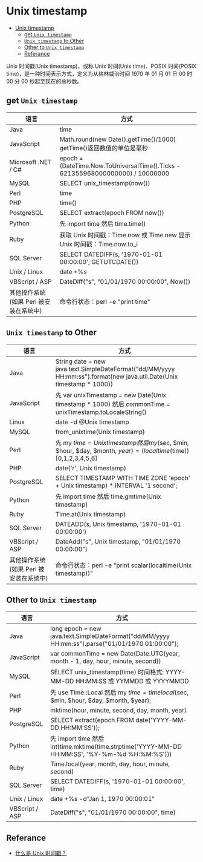 # Unix timestamp

- [Unix timestamp](#unix-timestamp)
  - [get `Unix timestamp`](#get-unix-timestamp)
  - [`Unix timestamp` to Other](#unix-timestamp-to-other)
  - [Other to `Unix timestamp`](#other-to-unix-timestamp)
  - [Referance](#referance)

Unix 时间戳(Unix timestamp)，或称 Unix 时间(Unix time)、POSIX 时间(POSIX time)，是一种时间表示方式，定义为从格林威治时间 1970 年 01 月 01 日 00 时 00 分 00 秒起至现在的总秒数。

## get `Unix timestamp`

| 语言                                    | 方式                                                                           |
| --------------------------------------- | ------------------------------------------------------------------------------ |
| Java                                    | time                                                                           |
| JavaScript                              | Math.round(new Date().getTime()/1000) getTime()返回数值的单位是毫秒            |
| Microsoft .NET / C#                     | epoch = (DateTime.Now.ToUniversalTime().Ticks - 621355968000000000) / 10000000 |
| MySQL                                   | SELECT unix_timestamp(now())                                                   |
| Perl                                    | time                                                                           |
| PHP                                     | time()                                                                         |
| PostgreSQL                              | SELECT extract(epoch FROM now())                                               |
| Python                                  | 先 import time 然后 time.time()                                                |
| Ruby                                    | 获取 Unix 时间戳：Time.now 或 Time.new 显示 Unix 时间戳：Time.now.to_i         |
| SQL Server                              | SELECT DATEDIFF(s, '1970-01-01 00:00:00', GETUTCDATE())                        |
| Unix / Linux                            | date +%s                                                                       |
| VBScript / ASP                          | DateDiff("s", "01/01/1970 00:00:00", Now())                                    |
| 其他操作系统 (如果 Perl 被安装在系统中) | 命令行状态：perl -e "print time"                                               |

## `Unix timestamp` to Other

| 语言                                    | 方式                                                                                                                   |
| --------------------------------------- | ---------------------------------------------------------------------------------------------------------------------- |
| Java                                    | String date = new java.text.SimpleDateFormat("dd/MM/yyyy HH:mm:ss").format(new java.util.Date(Unix timestamp \* 1000)) |
| JavaScript                              | 先 var unixTimestamp = new Date(Unix timestamp \* 1000) 然后 commonTime = unixTimestamp.toLocaleString()               |
| Linux                                   | date -d @Unix timestamp                                                                                                |
| MySQL                                   | from_unixtime(Unix timestamp)                                                                                          |
| Perl                                    | 先 my $time = Unix timestamp 然后 my ($sec, $min, $hour, $day, $month, $year) = (localtime($time))[0,1,2,3,4,5,6]      |
| PHP                                     | date('r', Unix timestamp)                                                                                              |
| PostgreSQL                              | SELECT TIMESTAMP WITH TIME ZONE 'epoch' + Unix timestamp) \* INTERVAL '1 second';                                      |
| Python                                  | 先 import time 然后 time.gmtime(Unix timestamp)                                                                        |
| Ruby                                    | Time.at(Unix timestamp)                                                                                                |
| SQL Server                              | DATEADD(s, Unix timestamp, '1970-01-01 00:00:00')                                                                      |
| VBScript / ASP                          | DateAdd("s", Unix timestamp, "01/01/1970 00:00:00")                                                                    |
| 其他操作系统 (如果 Perl 被安装在系统中) | 命令行状态：perl -e "print scalar(localtime(Unix timestamp))"                                                          |

## Other to `Unix timestamp`

| 语言           | 方式                                                                                             |
| -------------- | ------------------------------------------------------------------------------------------------ |
| Java           | long epoch = new java.text.SimpleDateFormat("dd/MM/yyyy HH:mm:ss").parse("01/01/1970 01:00:00"); |
| JavaScript     | var commonTime = new Date(Date.UTC(year, month - 1, day, hour, minute, second))                  |
| MySQL          | SELECT unix_timestamp(time) 时间格式: YYYY-MM-DD HH:MM:SS 或 YYMMDD 或 YYYYMMDD                  |
| Perl           | 先 use Time::Local 然后 my $time = timelocal($sec, $min, $hour, $day, $month, $year);            |
| PHP            | mktime(hour, minute, second, day, month, year)                                                   |
| PostgreSQL     | SELECT extract(epoch FROM date('YYYY-MM-DD HH:MM:SS'));                                          |
| Python         | 先 import time 然后 int(time.mktime(time.strptime('YYYY-MM-DD HH:MM:SS', '%Y-%m-%d %H:%M:%S')))  |
| Ruby           | Time.local(year, month, day, hour, minute, second)                                               |
| SQL Server     | SELECT DATEDIFF(s, '1970-01-01 00:00:00', time)                                                  |
| Unix / Linux   | date +%s -d"Jan 1, 1970 00:00:01"                                                                |
| VBScript / ASP | DateDiff("s", "01/01/1970 00:00:00", time)                                                       |

## Referance

- [什么是 Unix 时间戳？](https://www.cnblogs.com/ckie/p/6552678.html)
